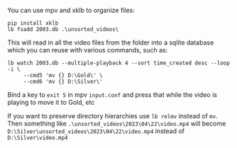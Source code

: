 You can use mpv and xklb to organize files:

    pip install xklb
    lb fsadd 2003.db .\unsorted_videos\

This will read in all the video files from the folder into a sqlite database which you can reuse with various commands, such as:

    lb watch 2003.db --multiple-playback 4 --sort time_created desc --loop -i \
         --cmd5 'mv {} D:\Gold\' \
         --cmd6 'mv {} D:\Silver\'

Bind a key to `exit 5` in mpv `input.conf` and press that while the video is playing to move it to Gold, etc

If you want to preserve directory hierarchies use `lb relmv` instead of `mv`. Then something like `.\unsorted_videos\2023\04\22\video.mp4` will become `D:\Silver\unsorted_videos\2023\04\22\video.mp4` instead of `D:\Silver\video.mp4`
